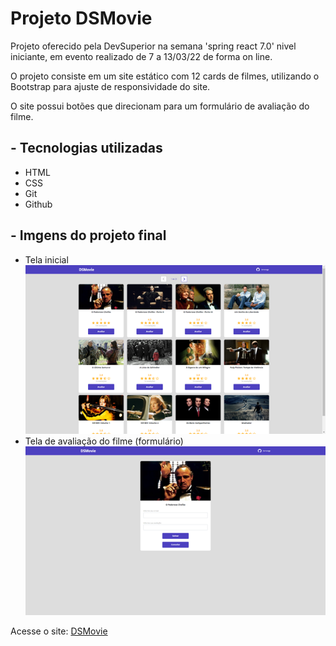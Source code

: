 # Projeto DSMovie

Projeto oferecido pela DevSuperior na semana 'spring react 7.0' nivel iniciante, em evento realizado de 7 a 13/03/22 de forma on line.

O projeto consiste em um site estático com 12 cards de filmes, utilizando o Bootstrap para ajuste de responsividade do site.

O site possui botões que direcionam para um formulário de avaliação do filme.

## - Tecnologias utilizadas

- HTML
- CSS
- Git
- Github

## - Imgens do projeto final

- Tela inicial
  ![Tela de inicio do site](img/index.png)
- Tela de avaliação do filme (formulário)
  ![Formulário de avaliação do filme](img/form.png)

Acesse o site: [DSMovie](https://arnongp.github.io/dsmovie/index.html)
